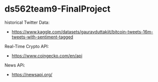 # ds562team9-FinalProject

historical Twitter Data:
- https://www.kaggle.com/datasets/gauravduttakiit/bitcoin-tweets-16m-tweets-with-sentiment-tagged

Real-Time Crypto API:
- https://www.coingecko.com/en/api

News APi:
- https://newsapi.org/


